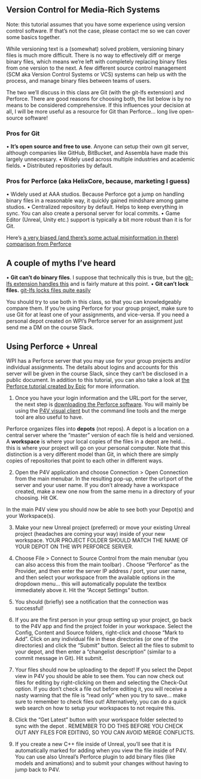 ## Version Control for Media-Rich Systems
Note: this tutorial assumes that you have some experience using version control software. If that’s not the case, please contact me so we can cover some basics together. 

While versioning text is a (somewhat) solved problem, versioning binary files is much more difficult. There is no way to effectively diff or merge binary files, which means we’re left with completely replacing binary files from one version to the next. A few different source control management (SCM aka Version Control Systems or VCS) systems can help us with the process, and manage binary files between teams of users. 

The two we’ll discuss in this class are Git (with the git-lfs extension) and Perforce. There are good reasons for choosing both, the list below is by no means to be considered comprehensive. If this influences your decision at all, I will be more useful as a resource for Git than Perforce… long live open-source software!

### Pros for Git
• **It’s open source and free to use**. Anyone can setup their own git server, although companies like GitHub, BitBucket, and Assembla have made this largely unnecessary.
• Widely used across multiple industries and academic fields.
• Distributed repositories by default.

### Pros for Perforce (aka HelixCore, because, marketing I guess)
• Widely used at AAA studios. Because Perforce got a jump on handling binary files in a reasonable way, it quickly gained mindshare among game studios. 
• Centralized repository by default. Helps to keep everything in sync. You can also create a personal server for local commits.
• Game Editor (Unreal, Unity etc.) support is typically a bit more robust than it is for Git.

Here’s [a very biased (and there’s some actual misinformation in there) comparison from Perforce](https://www.perforce.com/blog/vcs/git-vs-perforce-how-choose-and-when-use-both)

## A couple of myths I’ve heard
• **Git can’t do binary files**. I suppose that technically this is true, but the [git-lfs extension handles this](http://git-lfs.github.com/) and is fairly mature at this point.
• **Git can’t lock files.** [git-lfs locks files quite easily](https://github.com/git-lfs/git-lfs/wiki/File-Locking) 

You should try to use both in this class, so that you can knowledgeably compare them. If you’re using Perforce for your group project, make sure to use Git for at least one of your assignments, and vice-versa. If you need a personal depot created on WPI’s Perforce server for an assignment just send me a DM on the course Slack.

## Using Perforce + Unreal
WPI has a Perforce server that you may use for your group projects and/or individual assignments. The details about logins and accounts for this server will be given in the course Slack, since they can’t be disclosed in a public document. In addition to this tutorial, you can also take a look at [the Perforce tutorial created by Epic](https://docs.unrealengine.com/en-US/Engine/Basics/SourceControl/Perforce/index.html) for more information.

1. Once you have your login information and the URL:port for the server, the next step is [downloading the Perforce software](https://www.perforce.com/downloads). You will mainly be using the [P4V visual client](https://www.perforce.com/downloads/helix-visual-client-p4v) but the command line tools and the merge tool are also useful to have.

Perforce organizes files into **depots** (not repos). A depot is a location on a central server where the “master” version of each file is held and versioned. A **workspace** is where your local copies of the files in a depot are held… this is where your project will go on your personal computer. Note that this distinction is a very different model than Git, in which there are simply copies of repositories that point to each other in different ways.

2. Open the P4V application and choose Connection > Open Connection from the main menubar. In the resulting pop-up, enter the url:port of the server and your user name. If you don’t already have a workspace created, make a new one now from the same menu in a directory of your choosing. Hit OK.

In the main P4V view you should now be able to see both your Depot(s) and your Workspace(s). 

3. Make your new Unreal project (preferred) or move your existing Unreal project (headaches are coming your way) inside of your new workspace. YOUR PROJECT FOLDER SHOULD MATCH THE NAME OF YOUR DEPOT ON THE WPI PERFORCE SERVER.

4. Choose File > Connect to Source Control from the main menubar (you can also access this from the main toolbar) . Choose “Perforce” as the Provider, and then enter the server IP address / port, your user name, and then select your workspace from the available options in the dropdown menu… this will automatically populate the textbox immediately above it.  Hit the “Accept Settings” button.

5. You should (briefly) see a notification that the connection was successful! 

6. If you are the first person in your group setting up your project, go back to the P4V app and find the project folder in your workspace. Select the Config, Content and Source folders, right-click and choose “Mark to Add”.  Click on any individual file in these directories (or one of the directories) and click the “Submit” button. Select all the files to submit to your depot, and then enter a “changelist description” (similar to a commit message in Git). Hit submit.

7. Your files should now be uploading to the depot! If you select the Depot view in P4V you should be able to see them. You can now check out files for editing by right-clicking on them and selecting the Check-Out option. If you don’t check a file out before editing it, you will receive a nasty warning that the file is “read only” when you try to save… make sure to remember to check files out! Alternatively, you can do a quick web search on how to setup your workspaces to not require this.

8. Click the “Get Latest” button with your workspace folder selected to sync with the depot . REMEMBER TO DO THIS BEFORE YOU CHECK OUT ANY FILES FOR EDITING, SO YOU CAN AVOID MERGE CONFLICTS.

9. If you create a new C++ file inside of Unreal, you’ll see that it is automatically marked for adding when you view the file inside of P4V. You can use also Unreal’s Perforce plugin to add binary files (like models and animations) and to submit your changes without having to jump back to P4V. 
